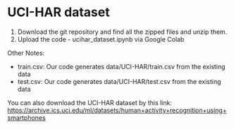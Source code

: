 # UCI-HAR dataset

1. Download the git repository and find all the zipped files and unzip them.
2. Upload the code - ucihar_dataset.ipynb via Google Colab  

Other Notes:
- train.csv: Our code generates data/UCI-HAR/train.csv from the existing data 
- test.csv: Our code generates data/UCI-HAR/test.csv from the existing data 

You can also download the UCI-HAR dataset by this link: https://archive.ics.uci.edu/ml/datasets/human+activity+recognition+using+smartphones
